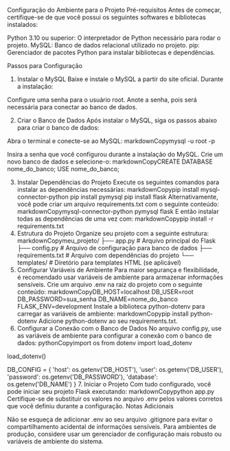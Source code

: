 Configuração do Ambiente para o Projeto
Pré-requisitos
Antes de começar, certifique-se de que você possui os seguintes softwares e bibliotecas instalados:

Python 3.10 ou superior: O interpretador de Python necessário para rodar o projeto.
MySQL: Banco de dados relacional utilizado no projeto.
pip: Gerenciador de pacotes Python para instalar bibliotecas e dependências.

Passos para Configuração
1. Instalar o MySQL
Baixe e instale o MySQL a partir do site oficial. Durante a instalação:

Configure uma senha para o usuário root.
Anote a senha, pois será necessária para conectar ao banco de dados.

2. Criar o Banco de Dados
Após instalar o MySQL, siga os passos abaixo para criar o banco de dados:

Abra o terminal e conecte-se ao MySQL:
markdownCopymysql -u root -p

Insira a senha que você configurou durante a instalação do MySQL.
Crie um novo banco de dados e selecione-o:
markdownCopyCREATE DATABASE nome_do_banco;
USE nome_do_banco;


3. Instalar Dependências do Projeto
Execute os seguintes comandos para instalar as dependências necessárias:
markdownCopypip install mysql-connector-python
pip install pymysql
pip install flask
Alternativamente, você pode criar um arquivo requirements.txt com o seguinte conteúdo:
markdownCopymysql-connector-python
pymysql
flask
E então instalar todas as dependências de uma vez com:
markdownCopypip install -r requirements.txt
4. Estrutura do Projeto
Organize seu projeto com a seguinte estrutura:
markdownCopymeu_projeto/
├── app.py               # Arquivo principal do Flask
├── config.py            # Arquivo de configuração para banco de dados
├── requirements.txt     # Arquivo com dependências do projeto
└── templates/           # Diretório para templates HTML (se aplicável)
5. Configurar Variáveis de Ambiente
Para maior segurança e flexibilidade, é recomendado usar variáveis de ambiente para armazenar informações sensíveis. Crie um arquivo .env na raiz do projeto com o seguinte conteúdo:
markdownCopyDB_HOST=localhost
DB_USER=root
DB_PASSWORD=sua_senha
DB_NAME=nome_do_banco
FLASK_ENV=development
Instale a biblioteca python-dotenv para carregar as variáveis de ambiente:
markdownCopypip install python-dotenv
Adicione python-dotenv ao seu requirements.txt.
6. Configurar a Conexão com o Banco de Dados
No arquivo config.py, use as variáveis de ambiente para configurar a conexão com o banco de dados:
pythonCopyimport os
from dotenv import load_dotenv

load_dotenv()

DB_CONFIG = {
    'host': os.getenv('DB_HOST'),
    'user': os.getenv('DB_USER'),
    'password': os.getenv('DB_PASSWORD'),
    'database': os.getenv('DB_NAME')
}
7. Iniciar o Projeto
Com tudo configurado, você pode iniciar seu projeto Flask executando:
markdownCopypython app.py
Certifique-se de substituir os valores no arquivo .env pelos valores corretos que você definiu durante a configuração.
Notas Adicionais

Não se esqueça de adicionar .env ao seu arquivo .gitignore para evitar o compartilhamento acidental de informações sensíveis.
Para ambientes de produção, considere usar um gerenciador de configuração mais robusto ou variáveis de ambiente do sistema.
